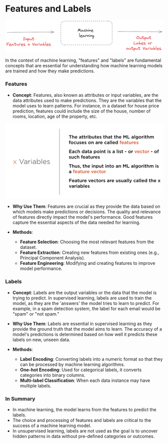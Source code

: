 # Features and Labels

![Alt Text](assets/ml-concept.png)

In the context of machine learning, "features" and "labels" are fundamental concepts that are essential for understanding how machine learning models are trained and how they make predictions.

### Features

- **Concept**: Features, also known as attributes or input variables, are the data attributes used to make predictions. They are the variables that the model uses to learn patterns. For instance, in a dataset for house price prediction, features could include the size of the house, number of rooms, location, age of the property, etc.

![Alt Text](assets/features-ml.png)



- **Why Use Them**: Features are crucial as they provide the data based on which models make predictions or decisions. The quality and relevance of features directly impact the model's performance. Good features capture the essential aspects of the data needed for learning.

- **Methods**:
  - **Feature Selection**: Choosing the most relevant features from the dataset.
  - **Feature Extraction**: Creating new features from existing ones (e.g., Principal Component Analysis).
  - **Feature Engineering**: Modifying and creating features to improve model performance.

### Labels

- **Concept**: Labels are the output variables or the data that the model is trying to predict. In supervised learning, labels are used to train the model, as they are the 'answers' the model tries to learn to predict. For example, in a spam detection system, the label for each email would be "spam" or "not spam."

- **Why Use Them**: Labels are essential in supervised learning as they provide the ground truth that the model aims to learn. The accuracy of a model's predictions is determined based on how well it predicts these labels on new, unseen data.

- **Methods**:
  - **Label Encoding**: Converting labels into a numeric format so that they can be processed by machine learning algorithms.
  - **One-hot Encoding**: Used for categorical labels, it converts categories into binary columns.
  - **Multi-label Classification**: When each data instance may have multiple labels.

### In Summary
- In machine learning, the model learns from the features to predict the labels.
- The choice and processing of features and labels are critical to the success of a machine learning model.
- In unsupervised learning, labels are not used as the goal is to uncover hidden patterns in data without pre-defined categories or outcomes. 

